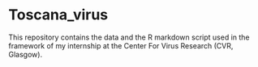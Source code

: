 # Toscana_virus
This repository contains the data and the R markdown script used in the framework of my internship at the Center For Virus Research (CVR, Glasgow). 
